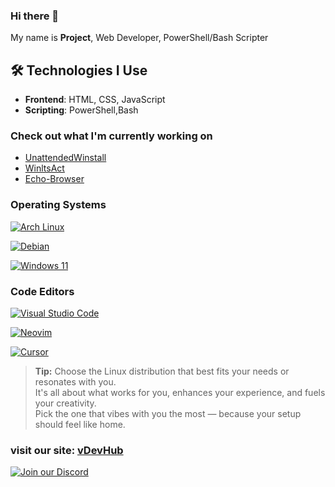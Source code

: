 ### Hi there 👋

My name is **Project**, Web Developer, PowerShell/Bash Scripter

## 🛠️ Technologies I Use

- **Frontend**: HTML, CSS, JavaScript
- **Scripting**: PowerShell,Bash

### Check out what I'm currently working on

- [UnattendedWinstall](https://github.com/deadproject/UnattendedWinstall)
- [WinltsAct](https://github.com/deadproject/WinltsAct)
- [Echo-Browser](https://github.com/deadproject/Echo-browser)

### Operating Systems

[![Arch Linux](https://img.shields.io/badge/Arch-65%25-808080?style=flat&logo=arch-linux&logoColor=FFFFFF)](https://www.archlinux.org/)

[![Debian](https://img.shields.io/badge/Debian-10%25-808080?style=flat&logo=debian&logoColor=FFFFFF)](https://www.debian.org/)

[![Windows 11](https://img.shields.io/badge/Windows_11-25%25-808080?style=flat&logo=windows-11&logoColor=FFFFFF)](https://www.microsoft.com/windows/)

### Code Editors

[![Visual Studio Code](https://img.shields.io/badge/VSCode-79%25-808080?style=flat&logo=visual-studio-code&logoColor=FFFFFF)](https://code.visualstudio.com/)

[![Neovim](https://img.shields.io/badge/Neovim-15%25-808080?style=flat&logo=neovim&logoColor=FFFFFF)](https://neovim.io/)

[![Cursor](https://img.shields.io/badge/Cursor-6%25-808080?style=flat&logo=cursor&logoColor=FFFFFF)](https://www.cursor.com/)

> **Tip:** Choose the Linux distribution that best fits your needs or resonates with you.  
> It's all about what works for you, enhances your experience, and fuels your creativity.  
> Pick the one that vibes with you the most — because your setup should feel like home.

### visit our site: [vDevHub](https://vdevhub.pages.dev/)
[![Join our Discord](https://img.shields.io/badge/Join_Our_Discord-7289DA?style=for-the-badge&logo=discord&logoColor=white)](https://discord.gg/EzHu6tw5PQ) 

